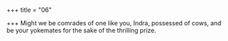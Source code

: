 +++
title = "06"

+++
Might we be comrades of one like you, Indra, possessed of cows, and be your yokemates for the sake of the thrilling prize.  
